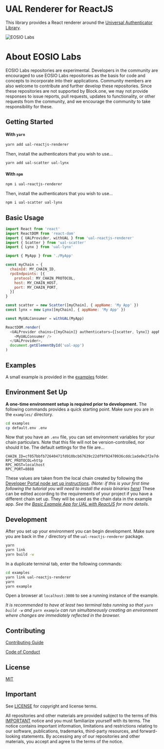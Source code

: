 # UAL Renderer for ReactJS

This library provides a React renderer around the [Universal Authenticator Library](https://github.com/EOSIO/universal-authenticator-library).

![EOSIO Labs](https://img.shields.io/badge/EOSIO-Labs-5cb3ff.svg)

# About EOSIO Labs

EOSIO Labs repositories are experimental.  Developers in the community are encouraged to use EOSIO Labs repositories as the basis for code and concepts to incorporate into their applications. Community members are also welcome to contribute and further develop these repositories. Since these repositories are not supported by Block.one, we may not provide responses to issue reports, pull requests, updates to functionality, or other requests from the community, and we encourage the community to take responsibility for these.

## Getting Started
#### With ``yarn``
```bash
yarn add ual-reactjs-renderer
```
Then, install the authenticators that you wish to use...
```bash
yarn add ual-scatter ual-lynx
```
#### With ``npm``
```bash
npm i ual-reactjs-renderer
```
Then, install the authenticators that you wish to use...
```bash
npm i ual-scatter ual-lynx
```

## Basic Usage
```javascript
import React from 'react'
import ReactDOM from 'react-dom'
import { UALProvider, withUAL } from 'ual-reactjs-renderer'
import { Scatter } from 'ual-scatter'
import { Lynx } from 'ual-lynx'

import { MyApp } from './MyApp'

const myChain = {
  chainId: MY_CHAIN_ID,
  rpcEndpoints: [{
    protocol: MY_CHAIN_PROTOCOL,
    host: MY_CHAIN_HOST,
    port: MY_CHAIN_PORT,
  }]
}

const scatter = new Scatter([myChain], { appName: 'My App' })
const lynx = new Lynx([myChain], { appName: 'My App' })

const MyUALConsumer = withUAL(MyApp)

ReactDOM.render(
  <UALProvider chains={[myChain]} authenticators={[scatter, lynx]} appName={'My App'}>
    <MyUALConsumer />
  </UALProvider>,
  document.getElementById('ual-app')
)
```

## Examples
A small example is provided in the [examples](https://github.com/EOSIO/ual-reactjs-renderer/tree/develop/examples) folder.

## Environment Set Up
**A one-time environment setup is required prior to development.**  The following commands provides a quick starting point.  Make sure you are in the ``examples/`` directory.
```bash
cd examples
cp default.env .env
```
Now that you have an ``.env`` file, you can set environment variables for your chain particulars.  Note that this file will not be version-controlled, nor should it be.
The default settings for the file are...
```
CHAIN_ID=cf057bbfb72640471fd910bcb67639c22df9f92470936cddc1ade0e2f2e7dc4f
RPC_PROTOCOL=http
RPC_HOST=localhost
RPC_PORT=8888
```
These values are taken from the local chain created by following the [Developer Portal node set up instructions](https://developers.eos.io/eosio-home/docs/getting-the-software). _(Note: if this is your first time following the tutorial you will need to install the eosio binaries [here](https://developers.eos.io/eosio-home/docs/setting-up-your-environment))_  These can be edited according to the requirements of your project if you have a different chain set up.  They will be used as the chain data in the example app.
*See the [Basic Example App for UAL with ReactJS](https://github.com/EOSIO/ual-reactjs-renderer/tree/develop/examples) for more details.*

## Development
After you set up your environment you can begin development.  Make sure you are back in the ``/`` directory of the ``ual-reactjs-renderer`` package.
```bash
yarn
yarn link
yarn build -w
```

In a duplicate terminal tab, enter the following commands:
```bash
cd examples
yarn link ual-reactjs-renderer
yarn
yarn example
```

Open a browser at `localhost:3000` to see a running instance of the example.

*It is recommended to have at least two terminal tabs running so that `yarn build -w` and `yarn example` can run simultaneously creating an environment where changes are immediately reflected in the browser.*

## Contributing

[Contributing Guide](./CONTRIBUTING.md)

[Code of Conduct](./CONTRIBUTING.md#conduct)

## License

[MIT](./LICENSE)

## Important

See [LICENSE](./LICENSE) for copyright and license terms.

All repositories and other materials are provided subject to the terms of this [IMPORTANT](./IMPORTANT.md) notice and you must familiarize yourself with its terms.  The notice contains important information, limitations and restrictions relating to our software, publications, trademarks, third-party resources, and forward-looking statements.  By accessing any of our repositories and other materials, you accept and agree to the terms of the notice.
